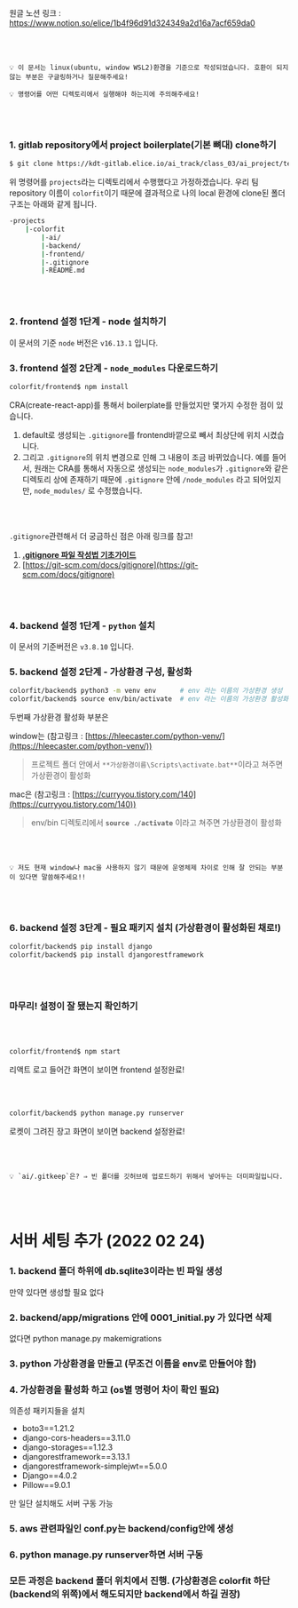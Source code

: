 원글 노션 링크 : https://www.notion.so/elice/1b4f96d91d324349a2d16a7acf659da0

<br></br>

```
💡 이 문서는 linux(ubuntu, window WSL2)환경을 기준으로 작성되었습니다. 호환이 되지 않는 부분은 구글링하거나 질문해주세요!

💡 명령어를 어떤 디렉토리에서 실행해야 하는지에 주의해주세요!
```
<br></br>

### 1. gitlab repository에서 project boilerplate(기본 뼈대) clone하기

```bash
$ git clone https://kdt-gitlab.elice.io/ai_track/class_03/ai_project/team13/colorfit.git
```

위 명령어를 `projects`라는 디렉토리에서 수행했다고 가정하겠습니다. 우리 팀 repository 이름이 `colorfit`이기 때문에 결과적으로 나의 local 환경에 clone된 폴더 구조는 아래와 같게 됩니다.

```bash
-projects
	|-colorfit
		|-ai/
		|-backend/
		|-frontend/
		|-.gitignore
		|-README.md
```

<br></br>

### 2. frontend 설정 1단계 - node 설치하기

이 문서의 기준 `node` 버전은 `v16.13.1` 입니다.

### 3. frontend 설정 2단계 - `node_modules` 다운로드하기

```bash
colorfit/frontend$ npm install
```

CRA(create-react-app)를 통해서 boilerplate를 만들었지만 몇가지 수정한 점이 있습니다.

1. default로 생성되는 `.gitignore`를 frontend바깥으로 빼서 최상단에 위치 시켰습니다.
2. 그리고 `.gitignore`의 위치 변경으로 인해 그 내용이 조금 바뀌었습니다. 예를 들어서, 원래는 CRA를 통해서 자동으로 생성되는 `node_modules`가 `.gitignore`와 같은 디렉토리 상에 존재하기 때문에 `.gitignore` 안에 `/node_modules` 라고 되어있지만, `node_modules/` 로 수정했습니다.

<br></br>

`.gitignore`관련해서 더 궁금하신 점은 아래 링크를 참고!

1. ****[.gitignore 파일 작성법 기초가이드](https://bio-info.tistory.com/23)****
2. [https://git-scm.com/docs/gitignore](https://git-scm.com/docs/gitignore)

<br></br>

### 4. backend 설정 1단계 - `python` 설치

이 문서의 기준버전은 `v3.8.10` 입니다.


### 5. backend 설정 2단계 - 가상환경 구성, 활성화

```bash
colorfit/backend$ python3 -m venv env      # env 라는 이름의 가상환경 생성
colorfit/backend$ source env/bin/activate  # env 라는 이름의 가상환경 활성화
```

두번째 가상환경 활성화 부분은

window는 (참고링크 : [https://hleecaster.com/python-venv/](https://hleecaster.com/python-venv/))

> 프로젝트 폴더 안에서 `**가상환경이름\Scripts\activate.bat**`이라고 쳐주면 가상환경이 활성화
> 

mac은 (참고링크 : [https://curryyou.tistory.com/140](https://curryyou.tistory.com/140))

> env/bin 디렉토리에서 **`source ./activate`** 이라고 쳐주면 가상환경이 활성화
> 

<br></br>
```
💡 저도 현재 window나 mac을 사용하지 않기 때문에 운영체제 차이로 인해 잘 안되는 부분이 있다면 말씀해주세요!!
```

<br></br>

### 6. backend 설정 3단계 - 필요 패키지 설치 (가상환경이 활성화된 채로!)

```bash
colorfit/backend$ pip install django
colorfit/backend$ pip install djangorestframework
```

<br></br>

### 마무리! 설정이 잘 됐는지 확인하기

<br></br>

```bash
colorfit/frontend$ npm start
```

리액트 로고 들어간 화면이 보이면 frontend 설정완료!

<br></br>

```bash
colorfit/backend$ python manage.py runserver
```

로켓이 그려진 장고 화면이 보이면 backend 설정완료!

<br></br>
```
💡 `ai/.gitkeep`은? ⇒ 빈 폴더를 깃허브에 업로드하기 위해서 넣어두는 더미파일입니다.
```

<br></br>

# 서버 세팅 추가 (2022 02 24)

### 1. backend 폴더 하위에 db.sqlite3이라는 빈 파일 생성
만약 있다면 생성할 필요 없다

### 2. backend/app/migrations 안에 0001_initial.py 가 있다면 삭제
없다면 python manage.py makemigrations

### 3. python 가상환경을 만들고 (무조건 이름을 env로 만들어야 함)

### 4. 가상환경을 활성화 하고 (os별 명령어 차이 확인 필요)
의존성 패키지들을 설치
- boto3==1.21.2
- django-cors-headers==3.11.0
- django-storages==1.12.3
- djangorestframework==3.13.1
- djangorestframework-simplejwt==5.0.0
- Django==4.0.2
- Pillow==9.0.1

만 일단 설치해도 서버 구동 가능


### 5. aws 관련파일인 conf.py는 backend/config안에 생성

### 6. python manage.py runserver하면 서버 구동

### 모든 과정은 backend 폴더 위치에서 진행. (가상환경은 colorfit 하단 (backend의 위쪽)에서 해도되지만 backend에서 하길 권장)

